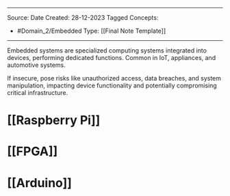 - - -
Source:
Date Created:  28-12-2023
Tagged Concepts:
- #Domain_2/Embedded 
Type: [[Final Note Template]]
- - - 

Embedded systems are specialized computing systems integrated into devices, performing dedicated functions. Common in IoT, appliances, and automotive systems. 

If insecure, pose risks like unauthorized access, data breaches, and system manipulation, impacting device functionality and potentially compromising critical infrastructure.
# [[Raspberry Pi]]
# [[FPGA]]
# [[Arduino]]
